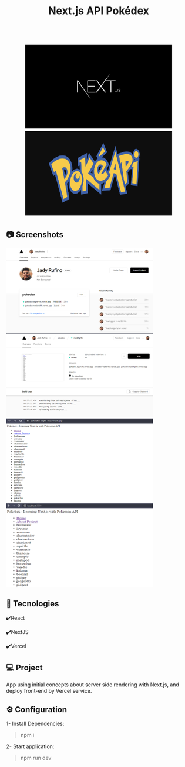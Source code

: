 <h1 align="center">
   Next.js API Pokédex</h1>

<br>

<h1 align="center">
    <img width="400" src="assets\nextjs.png" />
    <img width="400" height="230" src="assets\pokeapi.png"/>

</h1>

## :camera: Screenshots


<p>
  <img width=400 alt="dashboard" src="assets\dashboard.PNG">
  <img width=400 height="228" alt="dashboard" src="assets\detail.PNG">
  <img width=400 height="228" alt="dashboard" src="assets\prod_url.PNG">
  <img width=400 height="228" alt="dashboard" src="assets\local.PNG">
</p>


## :rocket: Tecnologies


✔️React

✔️NextJS

✔️Vercel




## 💻 Project

App using initial concepts about server side rendering with Next.js, and deploy front-end by Vercel  service.

## ⚙ Configuration

1- Install Dependencies:
> npm i

2- Start application:
> npm run dev

